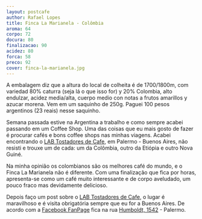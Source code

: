```yaml
---
layout: postcafe
author: Rafael Lopes
title: Finca La Marianela - Colômbia
aroma: 64
corpo: 72
docura: 80
finalizacao: 90
acidez: 80
forca: 58
preco: 92
cover: finca-la-marianela.jpg
---
```


A embalagem diz que a altura do local de colheita é de 1700/1800m, com variedad 80% caturra (seja lá o que isso for) y 20% Colombia, alto endulzar, acidez media/alta, cuerpo medio con notas a frutos amarillos y azucar morena. Vem em um saquinho de 250g. Paguei 100 pesos argentinos (23 reais) nesse saquinho.

Semana passada estive na Argentina a trabalho e como sempre acabei passando em um Coffee Shop. Uma das coisas que eu mais gosto de fazer é procurar cafés e bons coffee shops nas minhas viagens. Acabei encontrando o [LAB Tostadores de Cafe], em Palermo - Buenos Aires, não resisti e trouxe um de cada: um da Colômbia, outro da Etiópia e outro Nova Guiné.

Na minha opinião os colombianos são os melhores café do mundo, e o Finca La Marianela não é diferente. Com uma finalização que fica por horas, apresenta-se como um café muito interessante e de corpo aveludado, um pouco fraco mas devidamente delicioso.

Depois faço um post sobre o [LAB Tostadores de Cafe], o lugar é maravilhoso e é visita obrigatória sempre que eu for a Buenos Aires. De acordo com a [Facebook FanPage] fica na rua [Humboldt, 1542] - Palermo.

[LAB Tostadores de Cafe]: http://www.labcafe.com.ar/
[Facebook FanPage]: https://www.facebook.com/labtostadores/
[Humboldt, 1542]: https://www.google.com.br/maps/place/LAB/@-34.586,-58.4389827,17z/data=!3m1!4b1!4m2!3m1!1s0x95bcb58c531f5e91:0x8ce623d9660c39ec?hl=en
